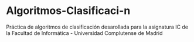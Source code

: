 # Algoritmos-Clasificaci-n
Práctica de algoritmos de clasificación desarollada para la asignatura IC de la Facultad de Informática - Universidad Complutense de Madrid
